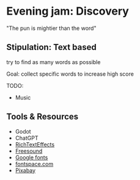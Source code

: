 # Evening jam: Discovery

"The pun is mightier than the word"

## Stipulation: Text based

try to find as many words as possible

Goal: collect specific words to increase high score

TODO:

- Music

## Tools & Resources

- Godot
- ChatGPT
- [RichTextEffects](https://github.com/teebarjunk/godot-text_effects)
- [Freesound](https://freesound.org/)
- [Google fonts](https://fonts.google.com/)
- [fontspace.com](https://www.fontspace.com/)
- [Pixabay](https://pixabay.com/)